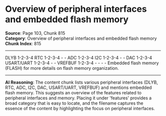 # Overview of peripheral interfaces and embedded flash memory

**Source**: Page 103, Chunk 815  
**Category**: Overview of peripheral interfaces and embedded flash memory  
**Chunk Index**: 815

---

DLYB 1-2-3-4 RTC 1-2-3-4 - -
ADC 1-2-3-4 I2C 1-2-3-4 - -
DAC 1-2-3-4 USART/UART 1-2-3-4 - -
VREFBUF 1-2-3-4 - - - -
Embedded flash memory (FLASH) for more details on flash memory organization.

---

**AI Reasoning**: The content chunk lists various peripheral interfaces (DLYB, RTC, ADC, I2C, DAC, USART/UART, VREFBUF) and mentions embedded flash memory. This suggests an overview of the features related to peripheral interfaces and memory. Placing it under 'features' provides a broad category that is easy to locate, and the filename captures the essence of the content by highlighting the focus on peripheral interfaces.
